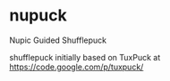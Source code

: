 nupuck
======

Nupic Guided Shufflepuck


shufflepuck initially based on TuxPuck at https://code.google.com/p/tuxpuck/
